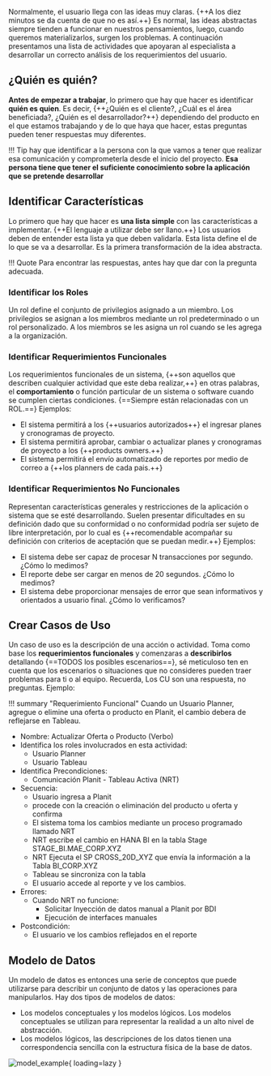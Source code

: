 Normalmente, el usuario llega con las ideas muy claras. {++A los diez minutos se da cuenta de que no es así.++} 
Es normal, las ideas abstractas siempre tienden a funcionar en nuestros pensamientos, luego, cuando queremos 
materializarlos, surgen los problemas. A continuación presentamos una lista de actividades que apoyaran 
al especialista a desarrollar un correcto análisis de los requerimientos del usuario. 

## ¿Quién es quién?
**Antes de empezar a trabajar**, lo primero que hay que hacer es identificar **quién es quien**. Es decir, 
{++¿Quién es el cliente?, ¿Cuál es el área beneficiada?, ¿Quién es el desarrollador?++} dependiendo del 
producto en el que estamos trabajando y de lo que haya que hacer, estas preguntas pueden tener 
respuestas muy diferentes.

!!! Tip
    hay que identificar a la persona con la que vamos a tener que realizar esa comunicación y comprometerla desde
    el inicio del proyecto. **Esa persona tiene que tener el suficiente conocimiento sobre la aplicación que 
    se pretende desarrollar**

## Identificar Características
Lo primero que hay que hacer es **una lista simple** con las características a implementar. {++El lenguaje a 
utilizar debe ser llano.++} Los usuarios deben de entender esta lista ya que deben validarla. Esta lista define el 
de lo que se va a desarrollar. Es la primera transformación de la idea abstracta.

!!! Quote
    Para encontrar las respuestas, antes hay que dar con la pregunta adecuada.

### Identificar los Roles
Un rol define el conjunto de privilegios asignado a un miembro. Los privilegios se asignan a los miembros 
mediante un rol predeterminado o un rol personalizado. A los miembros se les asigna un rol cuando se les 
agrega a la organización.

### Identificar Requerimientos Funcionales
Los requerimientos funcionales de un sistema, {++son aquellos que describen cualquier actividad que este deba 
realizar,++} en otras palabras, el **comportamiento** o función particular de un sistema o software cuando se 
cumplen ciertas condiciones. {==Siempre están relacionadas con un ROL.==} Ejemplos:

* El sistema permitirá a los {++usuarios autorizados++} el ingresar planes y cronogramas de proyecto.
* El sistema permitirá aprobar, cambiar o actualizar planes y cronogramas de proyecto a los {++products owners.++}
* El sistema permitirá el envío automatizado de reportes por medio de correo a {++los planners de cada pais.++}

### Identificar Requerimientos No Funcionales
Representan características generales y restricciones de la aplicación o sistema que se esté desarrollando. Suelen
presentar dificultades en su definición dado que su conformidad o no conformidad podría ser sujeto 
de libre interpretación, por lo cual es {++recomendable acompañar su definición con criterios de aceptación 
que se puedan medir.++} Ejemplos:

* El sistema debe ser capaz de procesar N transacciones por segundo. ¿Cómo lo medimos?
* El reporte debe ser cargar en menos de 20 segundos. ¿Cómo lo medimos?
* El sistema debe proporcionar mensajes de error que sean informativos y orientados a usuario final. ¿Cómo lo verificamos?

## Crear Casos de Uso
Un caso de uso es la descripción de una acción o actividad. Toma como base los **requerimientos funcionales** y
comenzaras a **describirlos** detallando {==TODOS los posibles escenarios==}, sé meticuloso ten en cuenta que 
los escenarios o situaciones que no consideres pueden traer problemas para ti o al equipo. Recuerda, Los CU son 
una respuesta, no preguntas. Ejemplo:

!!! summary "Requerimiento Funcional"
    Cuando un Usuario Planner, agregue o elimine una oferta o producto en Planit, el cambio 
    debera de reflejarse en Tableau.

* Nombre: Actualizar Oferta o Producto (Verbo)
* Identifica los roles involucrados en esta actividad:
    - Usuario Planner
    - Usuario Tableau
* Identifica Precondiciones:
    - Comunicación Planit - Tableau Activa (NRT) 
* Secuencia:
    - Usuario ingresa a Planit
    - procede con la creación o eliminación del producto u oferta y confirma
    - El sistema toma los cambios mediante un proceso programado llamado NRT
    - NRT escribe el cambio en HANA BI en la tabla Stage STAGE_BI.MAE_CORP.XYZ
    - NRT Ejecuta el SP CROSS_20D_XYZ que envía la información a la Tabla BI_CORP.XYZ
    - Tableau se sincroniza con la tabla
    - El usuario accede al reporte y ve los cambios.
* Errores:
    - Cuando NRT no funcione:
        - Solicitar Inyección de datos manual a Planit por BDI 
        - Ejecución de interfaces manuales
* Postcondición:
    - El usuario ve los cambios reflejados en el reporte
    
## Modelo de Datos
Un modelo de datos es entonces una serie de conceptos que puede utilizarse para describir un conjunto de datos 
y las operaciones para manipularlos. Hay dos tipos de modelos de datos: 

* Los modelos conceptuales y los modelos lógicos. Los modelos conceptuales se utilizan para representar la 
  realidad a un alto nivel de abstracción.
* Los modelos lógicos, las descripciones de los datos tienen una correspondencia sencilla con 
  la estructura física de la base de datos.

![model_example](http://www.plantuml.com/plantuml/svg/POwn3eCm34JtV8N5qgcm8tK15PMb8FW0v8P0QHD0YUbIyUyD0Y6WjzdlVEVJawWtlkVr4biQb7HvfxpkyHASpcM3jKR5M8_yZRM0r9eQWYy3gza4ILK9RRQRL7VbmCailadBwevAm0KSGxffQ-U8m-5pf2CRr_ORjXZ4-_QSB2d-VmZY8aooj4YYw9hbDeJD7d3T_Stwx16mxJJHVIJu4AAKaAS_){ loading=lazy }

